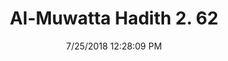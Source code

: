 ---
title        : "Al-Muwatta Hadith 2. 62"
date         : 7/25/2018 12:28:09 PM
draft        : false
type         : "hadith"
layout       : "hadith"
BookCode     : "AMH"
VolumeNumber : "2"
HadithNumber : "62"
categories  :  ["Purity - Wudu on Account of Touching the Genitals"]
---
